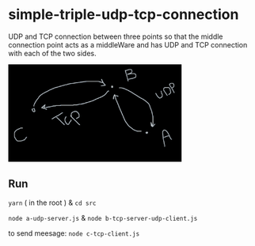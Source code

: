 # simple-triple-udp-tcp-connection
UDP and TCP connection between three points so that the middle connection point acts as a middleWare and has UDP and TCP connection with each of the two sides.

<img src="image.png" alt="udp-tcp-tripple-connection" width="350">

## Run
`yarn` ( in the root ) & `cd src` 

`node a-udp-server.js` & `node b-tcp-server-udp-client.js`

to send meesage: `node c-tcp-client.js`
